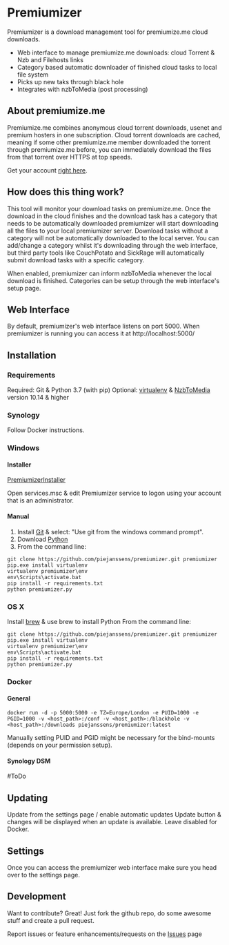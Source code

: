 # Premiumizer

Premiumizer is a download management tool for premiumize.me cloud downloads.

  - Web interface to manage premiumize.me downloads: cloud Torrent & Nzb and Filehosts links
  - Category based automatic downloader of finished cloud tasks to local file system
  - Picks up new taks through black hole
  - Integrates with nzbToMedia (post processing)

## About premiumize.me
Premiumize.me combines anonymous cloud torrent downloads, usenet and premium hosters in one subscription. Cloud torrent downloads are cached, meaning if some other premiumize.me member downloaded the torrent through premiumize.me before, you can immediately download the files from that torrent over HTTPS at top speeds.

Get your account [right here](https://www.premiumize.me/ref/198754075).

## How does this thing work?
This tool will monitor your download tasks on premiumize.me.
Once the download in the cloud finishes and the download task has a category that needs to be automatically downloaded premiumizer will start downloading all the files to your local premiumizer server. Download tasks without a category will not be automatically downloaded to the local server. 
You can add/change a category whilst it's downloading through the web interface, but third party tools like CouchPotato and SickRage will automatically submit download tasks with a specific category. 

When enabled, premiumizer can inform nzbToMedia whenever the local download is finished.
Categories can be setup through the web interface's setup page.

## Web Interface
By default, premiumizer's web interface listens on port 5000.
When premiumizer is running you can access it at http://localhost:5000/ 

## Installation

### Requirements
Required: Git & Python 3.7 (with pip)
Optional: [virtualenv](https://pypi.python.org/pypi/virtualenv) & [NzbToMedia](https://github.com/clinton-hall/nzbToMedia) version 10.14 & higher

### Synology
Follow Docker instructions.

### Windows
#### Installer
[PremiumizerInstaller](https://github.com/neox387/PremiumizerInstaller/releases)

Open services.msc & edit Premiumizer service to logon using your account that is an administrator.

#### Manual

1. Install [Git](https://git-scm.com/download/win) & select: "Use git from the windows command prompt".
2. Download [Python](https://www.python.org/downloads/)
3. From the command line:
```
git clone https://github.com/piejanssens/premiumizer.git premiumizer
pip.exe install virtualenv
virtualenv premiumizer\env
env\Scripts\activate.bat
pip install -r requirements.txt
python premiumizer.py
```

### OS X

Install [brew](http://brew.sh/) & use brew to install Python
From the command line:
```
git clone https://github.com/piejanssens/premiumizer.git premiumizer
pip.exe install virtualenv
virtualenv premiumizer\env
env\Scripts\activate.bat
pip install -r requirements.txt
python premiumizer.py
```

### Docker

#### General
```
docker run -d -p 5000:5000 -e TZ=Europe/London -e PUID=1000 -e PGID=1000 -v <host_path>:/conf -v <host_path>:/blackhole -v <host_path>:/downloads piejanssens/premiumizer:latest
```

Manually setting PUID and PGID might be necessary for the bind-mounts (depends on your permission setup).

#### Synology DSM
\#ToDo

## Updating
Update from the settings page / enable automatic updates
Update button & changes will be displayed when an update is available.
Leave disabled for Docker.

## Settings
Once you can access the premiumizer web interface make sure you head over to the settings page.

## Development
Want to contribute? Great!
Just fork the github repo, do some awesome stuff and create a pull request.

Report issues or feature enhancements/requests on the [Issues](https://github.com/piejanssens/premiumizer/issues) page
